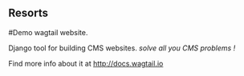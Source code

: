 ## Resorts

#Demo wagtail website.

Django tool for building CMS websites.
*solve all you CMS problems !*

Find more info about it at
http://docs.wagtail.io
